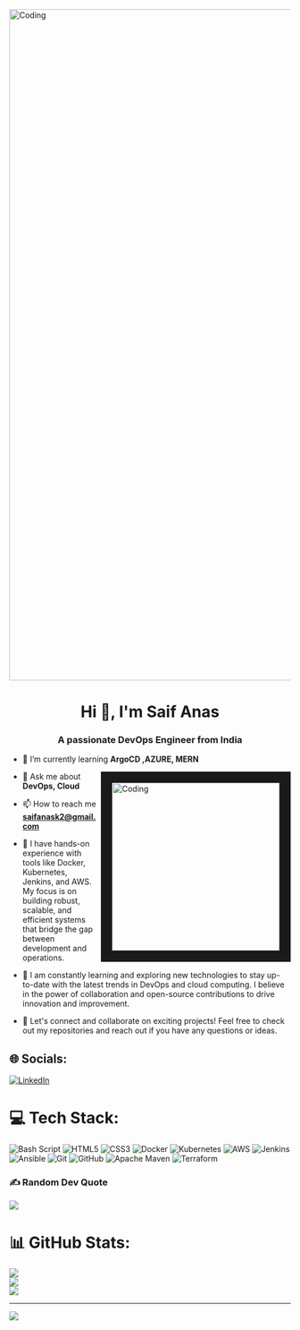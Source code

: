 <img align="center" alt="Coding" width="1200" src="https://user-images.githubusercontent.com/74038190/225813708-98b745f2-7d22-48cf-9150-083f1b00d6c9.gif">
<h1 align="center">Hi 👋, I'm Saif Anas</h1>
<h3 align="center">A passionate DevOps Engineer from India</h3



<img align="right" alt="Coding" width="100" src="https://i.giphy.com/media/v1.Y2lkPTc5MGI3NjExeGpxZTZlb3JnZWI2d3F5NDVuNTVsYm5hZnBpdm8yZXdrOXBvbDhvNSZlcD12MV9pbnRlcm5hbF9naWZfYnlfaWQmY3Q9Zw/bGgsc5mWoryfgKBx1u/giphy.gif">

- 🌱 I’m currently learning **ArgoCD ,AZURE, MERN**
<img align="right" alt="Coding" width="300" border="20" src="https://i.giphy.com/media/v1.Y2lkPTc5MGI3NjExOWdocm1zZXp2a3Q5MzcwaXJub2VqcnRvNnhzcHk4dGN0dGpnN3RpYSZlcD12MV9pbnRlcm5hbF9naWZfYnlfaWQmY3Q9Zw/iIqmM5tTjmpOB9mpbn/giphy.gif">

- 💬 Ask me about **DevOps, Cloud**

- 📫 How to reach me **saifanask2@gmail.com**

- 🔧 I have hands-on experience with tools like Docker, Kubernetes, Jenkins, and AWS. My focus is on building robust, scalable, and efficient systems that bridge the gap between development and operations.

- 🌱 I am constantly learning and exploring new technologies to stay up-to-date with the latest trends in DevOps and cloud computing. I believe in the power of collaboration and open-source contributions to drive innovation and improvement.

- 💬 Let's connect and collaborate on exciting projects! Feel free to check out my repositories and reach out if you have any questions or ideas.




## 🌐 Socials:
[![LinkedIn](https://img.shields.io/badge/LinkedIn-%230077B5.svg?logo=linkedin&logoColor=white)](https://linkedin.com/in/www.linkedin.com/in/saif-anas-68bba2325) 

# 💻 Tech Stack:
![Bash Script](https://img.shields.io/badge/bash_script-%23121011.svg?style=flat-square&logo=gnu-bash&logoColor=white) ![HTML5](https://img.shields.io/badge/html5-%23E34F26.svg?style=flat-square&logo=html5&logoColor=white) ![CSS3](https://img.shields.io/badge/css3-%231572B6.svg?style=flat-square&logo=css3&logoColor=white) ![Docker](https://img.shields.io/badge/docker-%230db7ed.svg?style=flat-square&logo=docker&logoColor=white) ![Kubernetes](https://img.shields.io/badge/kubernetes-%23326ce5.svg?style=flat-square&logo=kubernetes&logoColor=white) ![AWS](https://img.shields.io/badge/AWS-%23FF9900.svg?style=flat-square&logo=amazon-aws&logoColor=white) ![Jenkins](https://img.shields.io/badge/jenkins-%232C5263.svg?style=flat-square&logo=jenkins&logoColor=white) ![Ansible](https://img.shields.io/badge/ansible-%231A1918.svg?style=flat-square&logo=ansible&logoColor=white) ![Git](https://img.shields.io/badge/git-%23F05033.svg?style=flat-square&logo=git&logoColor=white) ![GitHub](https://img.shields.io/badge/github-%23121011.svg?style=flat-square&logo=github&logoColor=white) ![Apache Maven](https://img.shields.io/badge/Apache%20Maven-C71A36?style=flat-square&logo=Apache%20Maven&logoColor=white) ![Terraform](https://img.shields.io/badge/terraform-%235835CC.svg?style=flat-square&logo=terraform&logoColor=white)



### ✍️ Random Dev Quote
![](https://quotes-github-readme.vercel.app/api?type=horizontal&theme=radical)


# 📊 GitHub Stats:
![](https://github-readme-stats.vercel.app/api?username=saifanas&theme=gotham&hide_border=false&include_all_commits=false&count_private=false)<br/>
![](https://github-readme-streak-stats.herokuapp.com/?user=saifanas&theme=gotham&hide_border=false)<br/>
![](https://github-readme-stats.vercel.app/api/top-langs/?username=saifanas&theme=gotham&hide_border=false&include_all_commits=false&count_private=false&layout=compact)

---
[![](https://visitcount.itsvg.in/api?id=saifanas&icon=1&color=12)](https://visitcount.itsvg.in)


<!-- Proudly created with GPRM ( https://gprm.itsvg.in ) -->
